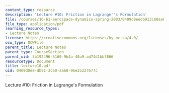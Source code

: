 ```yaml
---
content_type: resource
description: 'Lecture #10: Friction in Lagrange''s Formulation'
file: /courses/16-61-aerospace-dynamics-spring-2003/0409d0eedb913c60aa6896e25227677c_lecture10.pdf
file_type: application/pdf
learning_resource_types:
- Lecture Notes
license: https://creativecommons.org/licenses/by-nc-sa/4.0/
ocw_type: OCWFile
parent_title: Lecture Notes
parent_type: CourseSection
parent_uid: 3b192496-5160-9b4a-40a9-ad74d1bbf866
resourcetype: Document
title: lecture10.pdf
uid: 0409d0ee-db91-3c60-aa68-96e25227677c
---
```

Lecture #10: Friction in Lagrange's Formulation
